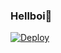 
### Hellboi👀

[![Deploy](https://www.herokucdn.com/deploy/button.svg)](https://heroku.com/deploy?template=https://github.com/gramuser/Dark-Prince)

